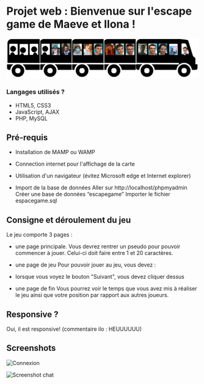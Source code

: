 Projet web : Bienvenue sur l'escape game de Maeve et Ilona !
==

![PojetWeb](images/bus/bus1_14.png)

### Langages utilisés ? #
+ HTML5, CSS3
+ JavaScript, AJAX
+ PHP, MySQL

## Pré-requis
+ Installation de MAMP ou WAMP
+ Connection internet pour l'affichage de la carte
+ Utilisation d'un navigateur (évitez Microsoft edge et Internet explorer)


+ Import de la base de données
Aller sur http://localhost/phpmyadmin
Créer une base de données “escapegame”
Importer le fichier espacegame.sql

## Consigne et déroulement du jeu
Le jeu comporte 3 pages :
- une page principale.
Vous devrez rentrer un pseudo pour pouvoir commencer à jouer. Celui-ci doit faire entre 1 et 20 caractères.

- une page de jeu
Pour pouvoir jouer au jeu, vous devez :
+ lorsque vous voyez le bouton "Suivant", vous devez cliquer dessus

- une page de fin
Vous pourrez voir le temps que vous avez mis à réaliser le jeu ainsi que votre position par rapport aux autres joueurs.

## Responsive ?
Oui, il est responsive! (commentaire ilo : HEUUUUUU)

## Screenshots 
![Connexion](https://i.imgur.com/BxP73v9.png)

![Screenshot chat](https://i.imgur.com/AyQYan5.png)
